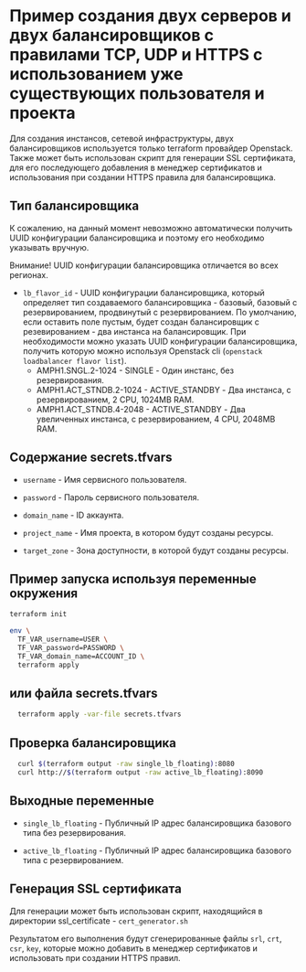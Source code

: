 # Пример создания двух серверов и двух балансировщиков с правилами TCP, UDP и HTTPS с использованием уже существующих пользователя и проекта

Для создания инстансов, сетевой инфраструктуры, двух балансировщиков используется только terraform провайдер Openstack.
Также может быть использован скрипт для генерации SSL сертификата, для его последующего добавления в менеджер сертификатов и использования при создании HTTPS правила для балансировщика.

## Тип балансировщика

К сожалению, на данный момент невозможно автоматически получить UUID конфигурации балансировщика и поэтому его необходимо указывать вручную.

Внимание! UUID конфигурации балансировщика отличается во всех регионах.

  * `lb_flavor_id` - UUID конфигурации балансировщика, который определяет тип создаваемого балансировщика - базовый, базовый с резервированием, продвинутый с резервированием.
  По умолчанию, если оставить поле пустым, будет создан балансировщик с резевированием - два инстанса на балансировщик.
  При необходимости можно указать UUID конфигурации балансировщика, получить которую можно используя Openstack cli (```openstack loadbalancer flavor list```).
    - AMPH1.SNGL.2-1024 - SINGLE - Один инстанс, без резервирования.
    - AMPH1.ACT_STNDB.2-1024 - ACTIVE_STANDBY - Два инстанса, с резервированием, 2 CPU, 1024MB RAM.
    - AMPH1.ACT_STNDB.4-2048 - ACTIVE_STANDBY - Два увеличенных инстанса, с резервированием, 4 CPU, 2048MB RAM.

## Содержание secrets.tfvars

  * `username` - Имя сервисного пользователя.

  * `password` - Пароль сервисного пользователя.

  * `domain_name` - ID аккаунта.

  * `project_name` - Имя проекта, в котором будут созданы ресурсы.

  * `target_zone` - Зона доступности, в которой будут созданы ресурсы.

## Пример запуска используя переменные окружения

```sh
terraform init

env \
  TF_VAR_username=USER \
  TF_VAR_password=PASSWORD \
  TF_VAR_domain_name=ACCOUNT_ID \
  terraform apply
```


## или файла secrets.tfvars

```sh
  terraform apply -var-file secrets.tfvars
```

## Проверка балансировщика

```sh
  curl $(terraform output -raw single_lb_floating):8080
  curl http://$(terraform output -raw active_lb_floating):8090
```

## Выходные переменные

  * `single_lb_floating` - Публичный IP адрес балансировщика базового типа без резервирования.

  * `active_lb_floating` - Публичный IP адрес балансировщика базового типа с резервированием.

## Генерация SSL сертификата

Для генерации может быть использован скрипт, находящийся в директории ssl_certificate - ```cert_generator.sh```

Результатом его выполнения будут сгенерированные файлы ```srl```, ```crt```, ```csr```, ```key```, которые можно добавить в менеджер сертификатов и использовать при создании HTTPS правил.
